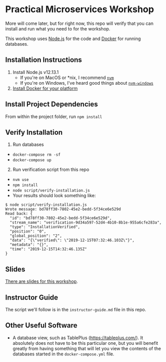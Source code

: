 # Practical Microservices Workshop

More will come later, but for right now, this repo will verify that you can install and run what you need to for the workshop.

This workshop uses [Node.js](https://nodejs.org/en/) for the code and [Docker](https://www.docker.com/) for running databases.

## Installation Instructions

1. Install Node.js v12.13.1
    * If you're on MacOS or *nix, I recommend [`nvm`](https://github.com/nvm-sh/nvm)
    * If you're on Windows, I've heard good things about [`nvm-windows`](https://github.com/coreybutler/nvm-windows)
2. [Install Docker for your platform](https://docs.docker.com/v17.09/engine/installation/)

## Install Project Dependencies

From within the project folder, run `npm install`

## Verify Installation

1. Run databases 
  * `docker-compose rm -sf`
  * `docker-compose up`
2. Run verification script from this repo
  * `nvm use`
  * `npm install`
  * `node script/verify-installation.js`
  * Your results should look something like:

```
$ node script/verify-installation.js
Wrote message: bd78ff30-7802-45e2-bedd-5f34ce6e529d
Read back: {
  "id": "bd78ff30-7802-45e2-bedd-5f34ce6e529d",
  "stream_name": "verification-9d34a597-52d4-4b10-8b1e-955a6cfe283a",
  "type": "InstallationVerified",
  "position": "0",
  "global_position": "2",
  "data": "{\"verified\": \"2019-12-15T07:32:46.103Z\"}",
  "metadata": "{}",
  "time": "2019-12-15T14:32:46.135Z"
}
```

## Slides

[There are slides for this workshop](https://docs.google.com/presentation/d/1xhpC7SqrIUBo1ar4ykN7a0-snipIVtnpcpHYIauafGU/edit?usp=sharing).

## Instructor Guide

The script we'll follow is in the `instructor-guide.md` file in this repo.

## Other Useful Software

* A database view, such as TablePlus (https://tableplus.com/).  It absolutely does not have to be this particular one, but you will benefit greatly from having something that will let you view the contents of the databases started in the `docker-compose.yml` file.
